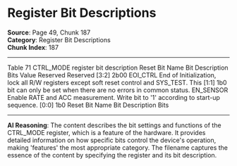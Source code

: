 # Register Bit Descriptions

**Source**: Page 49, Chunk 187  
**Category**: Register Bit Descriptions  
**Chunk Index**: 187

---

Table 71 CTRL_MODE register bit description
Reset
Bit Name Bit Description Bits
Value
Reserved Reserved [3:2] 2b00
EOI_CTRL End of Initialization, lock all R/W registers except soft reset control and SYS_TEST. This [1:1] 1b0
bit can only be set when there are no errors in common status.
EN_SENSOR Enable RATE and ACC measurement. Write bit to '1' according to start-up sequence. [0:0] 1b0
Reset
Bit Name Bit Description Bits

---

**AI Reasoning**: The content describes the bit settings and functions of the CTRL_MODE register, which is a feature of the hardware. It provides detailed information on how specific bits control the device's operation, making 'features' the most appropriate category. The filename captures the essence of the content by specifying the register and its bit description.
